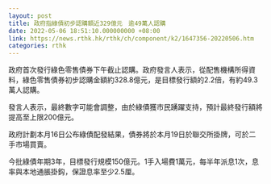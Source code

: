 ```yaml
---
layout: post
title: 政府指綠債初步認購額近329億元　逾49萬人認購
date: 2022-05-06 18:51:10.000000000 +08:00
link: https://news.rthk.hk/rthk/ch/component/k2/1647356-20220506.htm
categories: rthk
---
```


政府首次發行綠色零售債券下午截止認購。政府發言人表示，從配售機構所得資料，綠色零售債券初步認購金額約328.8億元，是目標發行額的2.2倍，有約49.3萬人認購。

發言人表示，最終數字可能會調整，由於綠債獲市民踴躍支持，預計最終發行額將提高至上限200億元。

政府計劃本月16日公布綠債配發結果，債券將於本月19日於聯交所掛牌，可於二手市場買賣。

今批綠債年期3年，目標發行規模150億元。1手入場費1萬元，每半年派息1次，息率與本地通脹掛鈎，保證息率至少2.5厘。
